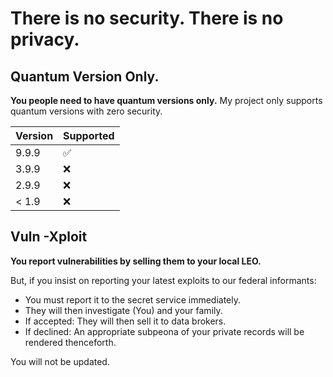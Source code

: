 # There is no security. There is no privacy.

## Quantum Version Only.

**You people need to have quantum versions only.** My project only supports quantum versions with zero security. 

| Version | Supported          |
| ------- | ------------------ |
| 9.9.9   | :white_check_mark: |
| 3.9.9   | :x:                |
| 2.9.9   | :x:                |
| < 1.9   | :x:                |

## Vuln -Xploit

**You report vulnerabilities by selling them to your local LEO.**

But, if you insist on reporting your latest exploits to our federal informants:

* You must report it to the secret service immediately.
* They will then investigate (You) and your family.
* If accepted: They will then sell it to data brokers.
* If declined: An appropriate subpeona of your private records will be rendered thenceforth.

You will not be updated.
